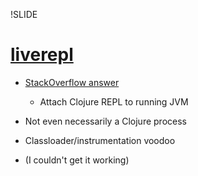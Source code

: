 !SLIDE

# [liverepl](https://github.com/djpowell/liverepl)

* [StackOverflow answer](http://stackoverflow.com/a/4133093/82723)
    * Attach Clojure REPL to running JVM

* Not even necessarily a Clojure process

* Classloader/instrumentation voodoo

* (I couldn't get it working)
